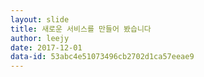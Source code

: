 ```yaml
---
layout: slide
title: 새로운 서비스를 만들어 봤습니다
author: leejy
date: 2017-12-01
data-id: 53abc4e51073496cb2702d1ca57eeae9
---
```

